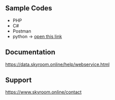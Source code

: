 ## Sample Codes
- PHP
- C#
- Postman
- python -> [open this link](https://github.com/AriaMoradi/skyroom-python)

## Documentation
https://data.skyroom.online/help/webservice.html

## Support
https://www.skyroom.online/contact
